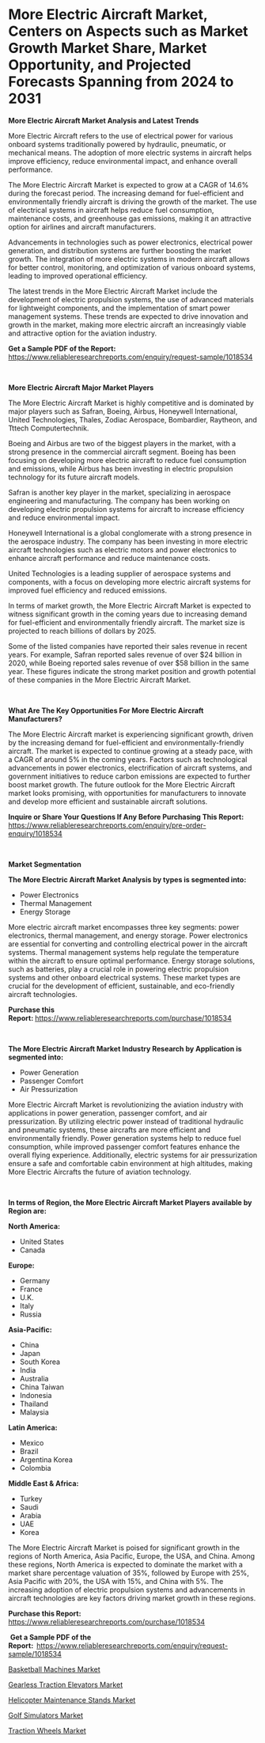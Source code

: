 <p><h1>More Electric Aircraft Market, Centers on Aspects such as Market Growth Market Share, Market Opportunity, and Projected Forecasts Spanning from 2024 to 2031</h1></p><p><strong>More Electric Aircraft Market Analysis and Latest Trends</strong></p>
<p><p>More Electric Aircraft refers to the use of electrical power for various onboard systems traditionally powered by hydraulic, pneumatic, or mechanical means. The adoption of more electric systems in aircraft helps improve efficiency, reduce environmental impact, and enhance overall performance.</p><p>The More Electric Aircraft Market is expected to grow at a CAGR of 14.6% during the forecast period. The increasing demand for fuel-efficient and environmentally friendly aircraft is driving the growth of the market. The use of electrical systems in aircraft helps reduce fuel consumption, maintenance costs, and greenhouse gas emissions, making it an attractive option for airlines and aircraft manufacturers.</p><p>Advancements in technologies such as power electronics, electrical power generation, and distribution systems are further boosting the market growth. The integration of more electric systems in modern aircraft allows for better control, monitoring, and optimization of various onboard systems, leading to improved operational efficiency.</p><p>The latest trends in the More Electric Aircraft Market include the development of electric propulsion systems, the use of advanced materials for lightweight components, and the implementation of smart power management systems. These trends are expected to drive innovation and growth in the market, making more electric aircraft an increasingly viable and attractive option for the aviation industry.</p></p>
<p><strong>Get a Sample PDF of the Report:&nbsp;</strong> <a href="https://www.reliableresearchreports.com/enquiry/request-sample/1018534">https://www.reliableresearchreports.com/enquiry/request-sample/1018534</a></p>
<p>&nbsp;</p>
<p><strong>More Electric Aircraft Major Market Players</strong></p>
<p><p>The More Electric Aircraft Market is highly competitive and is dominated by major players such as Safran, Boeing, Airbus, Honeywell International, United Technologies, Thales, Zodiac Aerospace, Bombardier, Raytheon, and Tttech Computertechnik. </p><p>Boeing and Airbus are two of the biggest players in the market, with a strong presence in the commercial aircraft segment. Boeing has been focusing on developing more electric aircraft to reduce fuel consumption and emissions, while Airbus has been investing in electric propulsion technology for its future aircraft models.</p><p>Safran is another key player in the market, specializing in aerospace engineering and manufacturing. The company has been working on developing electric propulsion systems for aircraft to increase efficiency and reduce environmental impact.</p><p>Honeywell International is a global conglomerate with a strong presence in the aerospace industry. The company has been investing in more electric aircraft technologies such as electric motors and power electronics to enhance aircraft performance and reduce maintenance costs.</p><p>United Technologies is a leading supplier of aerospace systems and components, with a focus on developing more electric aircraft systems for improved fuel efficiency and reduced emissions.</p><p>In terms of market growth, the More Electric Aircraft Market is expected to witness significant growth in the coming years due to increasing demand for fuel-efficient and environmentally friendly aircraft. The market size is projected to reach billions of dollars by 2025.</p><p>Some of the listed companies have reported their sales revenue in recent years. For example, Safran reported sales revenue of over $24 billion in 2020, while Boeing reported sales revenue of over $58 billion in the same year. These figures indicate the strong market position and growth potential of these companies in the More Electric Aircraft Market.</p></p>
<p>&nbsp;</p>
<p><strong>What Are The Key Opportunities For More Electric Aircraft Manufacturers?</strong></p>
<p><p>The More Electric Aircraft market is experiencing significant growth, driven by the increasing demand for fuel-efficient and environmentally-friendly aircraft. The market is expected to continue growing at a steady pace, with a CAGR of around 5% in the coming years. Factors such as technological advancements in power electronics, electrification of aircraft systems, and government initiatives to reduce carbon emissions are expected to further boost market growth. The future outlook for the More Electric Aircraft market looks promising, with opportunities for manufacturers to innovate and develop more efficient and sustainable aircraft solutions.</p></p>
<p><strong>Inquire or Share Your Questions If Any Before Purchasing This Report:</strong> <a href="https://www.reliableresearchreports.com/enquiry/pre-order-enquiry/1018534">https://www.reliableresearchreports.com/enquiry/pre-order-enquiry/1018534</a></p>
<p>&nbsp;</p>
<p><strong>Market Segmentation</strong></p>
<p><strong>The More Electric Aircraft Market Analysis by types is segmented into:</strong></p>
<p><ul><li>Power Electronics</li><li>Thermal Management</li><li>Energy Storage</li></ul></p>
<p><p>More electric aircraft market encompasses three key segments: power electronics, thermal management, and energy storage. Power electronics are essential for converting and controlling electrical power in the aircraft systems. Thermal management systems help regulate the temperature within the aircraft to ensure optimal performance. Energy storage solutions, such as batteries, play a crucial role in powering electric propulsion systems and other onboard electrical systems. These market types are crucial for the development of efficient, sustainable, and eco-friendly aircraft technologies.</p></p>
<p><strong>Purchase this Report:&nbsp;</strong><a href="https://www.reliableresearchreports.com/purchase/1018534">https://www.reliableresearchreports.com/purchase/1018534</a></p>
<p>&nbsp;</p>
<p><strong>The More Electric Aircraft Market Industry Research by Application is segmented into:</strong></p>
<p><ul><li>Power Generation</li><li>Passenger Comfort</li><li>Air Pressurization</li></ul></p>
<p><p>More Electric Aircraft Market is revolutionizing the aviation industry with applications in power generation, passenger comfort, and air pressurization. By utilizing electric power instead of traditional hydraulic and pneumatic systems, these aircrafts are more efficient and environmentally friendly. Power generation systems help to reduce fuel consumption, while improved passenger comfort features enhance the overall flying experience. Additionally, electric systems for air pressurization ensure a safe and comfortable cabin environment at high altitudes, making More Electric Aircrafts the future of aviation technology.</p></p>
<p>&nbsp;</p>
<p><strong>In terms of Region, the More Electric Aircraft Market Players available by Region are:</strong></p>
<p>
    <p> <strong> North America: </strong>
        <ul>
            <li>United States</li>
            <li>Canada</li>
        </ul>
        </p> 
    <p> <strong> Europe: </strong>
        <ul>
            <li>Germany</li>
            <li>France</li>
            <li>U.K.</li>
            <li>Italy</li>
            <li>Russia</li>
        </ul>
        </p> 
    <p> <strong> Asia-Pacific: </strong>
        <ul>
            <li>China</li>
            <li>Japan</li>
            <li>South Korea</li>
            <li>India</li>
            <li>Australia</li>
            <li>China Taiwan</li>
            <li>Indonesia</li>
            <li>Thailand</li>
            <li>Malaysia</li>
        </ul>
        </p> 
    <p> <strong> Latin America: </strong>
        <ul>
            <li>Mexico</li>
            <li>Brazil</li>
            <li>Argentina Korea</li>
            <li>Colombia</li>
        </ul>
        </p> 
    <p> <strong> Middle East & Africa: </strong>
        <ul>
            <li>Turkey</li>
            <li>Saudi</li>
            <li>Arabia</li>
            <li>UAE</li>
            <li>Korea</li>
        </ul>
    </p>
    </p>
<p><p>The More Electric Aircraft Market is poised for significant growth in the regions of North America, Asia Pacific, Europe, the USA, and China. Among these regions, North America is expected to dominate the market with a market share percentage valuation of 35%, followed by Europe with 25%, Asia Pacific with 20%, the USA with 15%, and China with 5%. The increasing adoption of electric propulsion systems and advancements in aircraft technologies are key factors driving market growth in these regions.</p></p>
<p><strong>Purchase this Report: </strong><a href="https://www.reliableresearchreports.com/purchase/1018534">https://www.reliableresearchreports.com/purchase/1018534</a></p>
<p>&nbsp;<strong>Get a Sample PDF of the Report:&nbsp;&nbsp;</strong><a href="https://www.reliableresearchreports.com/enquiry/request-sample/1018534">https://www.reliableresearchreports.com/enquiry/request-sample/1018534</a></p>
<p><strong></strong></p>
<p><p><a href="https://medium.com/@luciushaley2023/decoding-basketball-machines-market-metrics-market-share-trends-and-growth-patterns-3a62e6db6814">Basketball Machines Market</a></p><p><a href="https://medium.com/@luciushaley2023/gearless-traction-elevators-market-analysis-its-cagr-market-segmentation-and-global-industry-e31e8c6604d1">Gearless Traction Elevators Market</a></p><p><a href="https://medium.com/p/a9c107eccb6f/edit">Helicopter Maintenance Stands Market</a></p><p><a href="https://medium.com/@luciushaley2023/golf-simulators-market-size-reveals-the-best-marketing-channels-in-global-industry-fdaa451aab3c">Golf Simulators Market</a></p><p><a href="https://medium.com/@luciushaley2023/analyzing-traction-wheels-market-global-industry-perspective-and-forecast-2024-to-2031-c1c01559bfad">Traction Wheels Market</a></p></p>